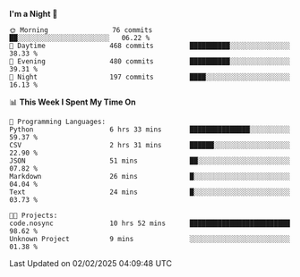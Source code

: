 <!--START_SECTION:waka-->
**I'm a Night 🦉** 

```text
🌞 Morning                76 commits          ██░░░░░░░░░░░░░░░░░░░░░░░   06.22 % 
🌆 Daytime                468 commits         ██████████░░░░░░░░░░░░░░░   38.33 % 
🌃 Evening                480 commits         ██████████░░░░░░░░░░░░░░░   39.31 % 
🌙 Night                  197 commits         ████░░░░░░░░░░░░░░░░░░░░░   16.13 % 
```


📊 **This Week I Spent My Time On** 

```text
💬 Programming Languages: 
Python                   6 hrs 33 mins       ███████████████░░░░░░░░░░   59.37 % 
CSV                      2 hrs 31 mins       ██████░░░░░░░░░░░░░░░░░░░   22.90 % 
JSON                     51 mins             ██░░░░░░░░░░░░░░░░░░░░░░░   07.82 % 
Markdown                 26 mins             █░░░░░░░░░░░░░░░░░░░░░░░░   04.04 % 
Text                     24 mins             █░░░░░░░░░░░░░░░░░░░░░░░░   03.73 % 

🐱‍💻 Projects: 
code.nosync              10 hrs 52 mins      █████████████████████████   98.62 % 
Unknown Project          9 mins              ░░░░░░░░░░░░░░░░░░░░░░░░░   01.38 % 
```


 Last Updated on 02/02/2025 04:09:48 UTC
<!--END_SECTION:waka-->
